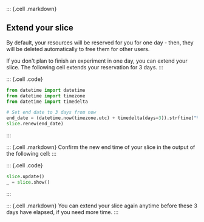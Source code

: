 
::: {.cell .markdown}
## Extend your slice

By default, your resources will be reserved for you for one day - then, they will be deleted automatically to free them for other users.

If you don't plan to finish an experiment in one day, you can extend your slice. The following cell extends your reservation for 3 days.
:::

::: {.cell .code}
```python
from datetime import datetime
from datetime import timezone
from datetime import timedelta

# Set end date to 3 days from now
end_date = (datetime.now(timezone.utc) + timedelta(days=3)).strftime("%Y-%m-%d %H:%M:%S %z")
slice.renew(end_date)
```
:::



::: {.cell .markdown}
Confirm the new end time of your slice in the output of the following cell:
:::


::: {.cell .code}
```python
slice.update()
_ = slice.show()
```
:::


::: {.cell .markdown}
You can extend your slice again anytime before these 3 days have elapsed, if you need more time.
:::
